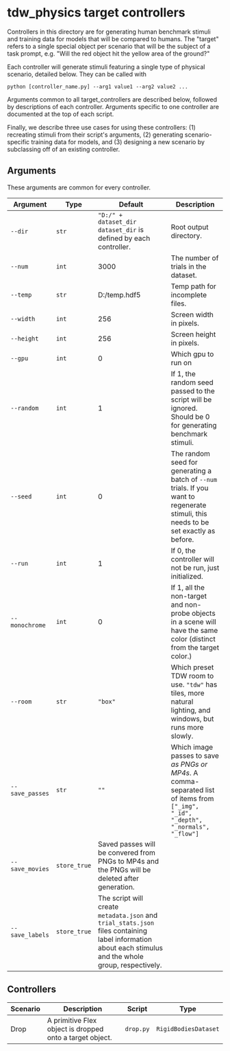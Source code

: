 # tdw_physics target controllers

Controllers in this directory are for generating human benchmark stimuli and training data for models that will be compared to humans. The "target" refers to a single special object per scenario that will be the subject of a task prompt, e.g. "Will the red object hit the yellow area of the ground?"

Each controller will generate stimuli featuring a single type of physical scenario, detailed below. They can be called with 
```
python [controller_name.py] --arg1 value1 --arg2 value2 ...
```

Arguments common to all target_controllers are described below, followed by descriptions of each controller. Arguments specific to one controller are documented at the top of each script. 

Finally, we describe three use cases for using these controllers: (1) recreating stimuli from their script's arguments, (2) generating scenario-specific training data for models, and (3) designing a new scenario by subclassing off of an existing controller.

## Arguments

These arguments are common for every controller.

| Argument   | Type  | Default                                                      | Description                          |
| ---------- | ----- | ------------------------------------------------------------ | ------------------------------------ |
| `--dir`    | `str` | `"D:/" + dataset_dir` <br>`dataset_dir` is defined by each controller. | Root output directory.               |
| `--num`    | `int` | 3000                                                         | The number of trials in the dataset. |
| `--temp`   | `str` | D:/temp.hdf5                                                 | Temp path for incomplete files.      |
| `--width`  | `int` | 256                                                          | Screen width in pixels.              |
| `--height` | `int` | 256                                                          | Screen height in pixels.             |
| `--gpu`    | `int` | 0                                                            | Which gpu to run on  |
| `--random` | `int` | 1 | If 1, the random seed passed to the script will be ignored. Should be 0 for generating benchmark stimuli. |
| `--seed`   | `int` | 0 | The random seed for generating a batch of `--num` trials. If you want to regenerate stimuli, this needs to be set exactly as before. |
| `--run` | `int` | 1 | If 0, the controller will not be run, just initialized. |
| `--monochrome` | `int` | 0 | If 1, all the non-target and non-probe objects in a scene will have the same color (distinct from the target color.) | 
| `--room` | `str` | `"box"` | Which preset TDW room to use. `"tdw"` has tiles, more natural lighting, and windows, but runs more slowly. |
| `--save_passes` | `str` | `""` | Which image passes to save _as PNGs or MP4s_. A comma-separated list of items from `["_img", "_id", "_depth", "_normals", "_flow"]` | 
| `--save_movies` | `store_true` | Saved passes will be convered from PNGs to MP4s and the PNGs will be deleted after generation. |
| `--save_labels` | `store_true` | The script will create `metadata.json` and `trial_stats.json` files containing label information about each stimulus and the whole group, respectively. |

## Controllers

| Scenario        | Description                                                  | Script                                                       | Type                 |
| --------------- | ------------------------------------------------------------ | ------------------------------------------------------------ | -------------------- |
| Drop  | A primitive Flex object is dropped onto a target object. | `drop.py` | `RigidBodiesDataset` |
